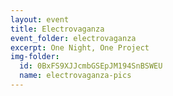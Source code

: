 ```yaml
---
layout: event
title: Electrovaganza	
event_folder: electrovaganza
excerpt: One Night, One Project 
img-folder:
  id: 0BxFS9XJJcmbGSEpJM194SnBSWEU
  name: electrovaganza-pics
---
```

